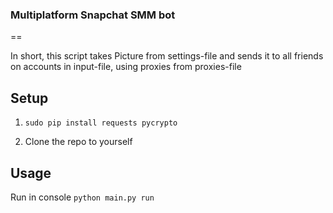<h3>Multiplatform Snapchat SMM bot</h3>
==

In short, this script takes Picture from settings-file and sends it to all friends on accounts in input-file, using proxies from proxies-file

<h2>Setup</h2>

1) <code>sudo pip install requests pycrypto</code> 

2) Clone the repo to yourself

<h2>Usage</h2>

Run in console <code>python main.py run</code>
